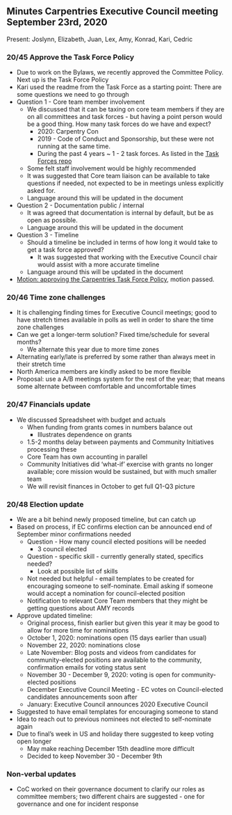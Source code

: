 ## Minutes Carpentries Executive Council meeting September 23rd, 2020

Present: Joslynn, Elizabeth, Juan, Lex, Amy, Konrad, Kari, Cedric



### 20/45 Approve the Task Force Policy

*   Due to work on the Bylaws, we recently approved the Committee Policy. Next up is the Task Force Policy
*   Kari used the readme from the Task Force as a starting point: There are some questions we need to go through
*   Question 1 - Core team member involvement
    *   We discussed that it can be taxing on core team members if they are on all committees and task forces - but having a point person would be a good thing. How many task forces do we have and expect?
        *   2020: Carpentry Con
        *   2019 - Code of Conduct and Sponsorship, but these were not running at the same time.
        *   During the past 4 years ~ 1 - 2 task forces. As listed in the [Task Forces repo](https://github.com/carpentries/task-forces/blob/master/README.md)
    *   Some felt staff involvement would be highly recommended
    *   It was suggested that Core team liaison can be available to take questions if needed, not expected to be in meetings unless explicitly asked for.
    *   Language around this will be updated in the document
*   Question 2 - Documentation public / internal
    *   It was agreed that documentation is internal by default, but be as open as possible.
    *   Language around this will be updated in the document
*   Question 3 - Timeline
    *   Should a timeline be included in terms of how long it would take to get a task force approved?
        *   It was suggested that working with the Executive Council chair would assist with a more accurate timeline
    *   Language around this will be updated in the document
*   [Motion: approving the Carpentries Task Force Policy](https://github.com/carpentries/executive-council-info/issues/44), motion passed.

### 20/46 Time zone challenges

*   It is challenging finding times for Executive Council meetings; good to have stretch times available in polls as well in order to share the time zone challenges
*   Can we get a longer-term solution? Fixed time/schedule for several months?
    *   We alternate this year due to more time zones
*   Alternating early/late is preferred by some rather than always meet in their stretch time
*   North America members are kindly asked to be more flexible
*   Proposal: use a A/B meetings system for the rest of the year; that means some alternate between comfortable and uncomfortable times

### 20/47 Financials update

*   We discussed Spreadsheet with budget and actuals
    *   When funding from grants comes in numbers balance out
        *   Illustrates dependence on grants
    *   1.5-2 months delay between payments and Community Initiatives processing these
    *   Core Team has own accounting in parallel
    *   Community Initiatives did ‘what-if’ exercise with grants no longer available; core mission would be sustained, but with much smaller team
    *   We will revisit finances in October to get full Q1-Q3 picture

### 20/48 Election update

*   We are a bit behind newly proposed timeline, but can catch up
*   Based on process, if EC confirms election can be announced end of September minor confirmations needed
    *   Question - How many council elected positions will be needed
        *   3 council elected
    *   Question - specific skill - currently generally stated, specifics needed?
        *   Look at possible list of skills
    *   Not needed but helpful - email templates to be created for encouraging someone to self-nominate. Email asking if someone would accept a nomination for council-elected position
    *   Notification to relevant Core Team members that they might be getting questions about AMY records
*   Approve updated timeline:
    *   Original process, finish earlier but given this year it may be good to allow for more time for nominations
    *   October 1, 2020: nominations open (15 days earlier than usual)
    *   November 22, 2020: nominations close
    *   Late November: Blog posts and videos from candidates for community-elected positions are available to the community, confirmation emails for voting status sent
    *   November 30 - December 9, 2020: voting is open for community-elected positions
    *   December Executive Council Meeting - EC votes on Council-elected candidates announcements soon after
    *   January: Executive Council announces 2020 Executive Council
*   Suggested to have email templates for encouraging someone to stand
*   Idea to reach out to previous nominees not elected to self-nominate again
*   Due to final’s week in US and holiday there suggested to keep voting open longer
    *   May make reaching December 15th deadline more difficult
    *   Decided to keep November 30 - December 9th

### Non-verbal updates

*   CoC worked on their governance document to clarify our roles as committee members; two different chairs are suggested - one for governance and one for incident response

